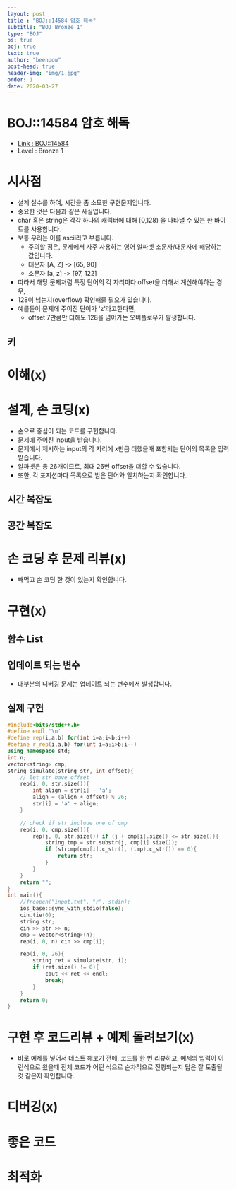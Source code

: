 ```yaml
---
layout: post
title : "BOJ::14584 암호 해독"
subtitle: "BOJ Bronze 1"
type: "BOJ"
ps: true
boj: true
text: true
author: "beenpow"
post-head: true
header-img: "img/1.jpg"
order: 1
date: 2020-03-27
---
```


# BOJ::14584 암호 해독
- [Link : BOJ::14584](https://www.acmicpc.net/problem/14584)
- Level : Bronze 1

# 시사점
- 설계 실수를 하여, 시간을 좀 소모한 구현문제입니다.
- 중요한 것은 다음과 같은 사실입니다.
- char 혹은 string은 각각 하나의 캐릭터에 대해 [0,128) 을 나타낼 수 있는 한 바이트를 사용합니다.
- 보통 우리는 이를 ascii라고 부릅니다.
  - 주의할 점은, 문제에서 자주 사용하는 영어 알파벳 소문자/대문자에 해당하는 값입니다.
  - 대문자 [A, Z] -> [65, 90]
  - 소문자 [a, z] -> [97, 122]
- 따라서 해당 문제처럼 특정 단어의 각 자리마다 offset을 더해서 계산해야하는 경우,
- 128이 넘는지(overflow) 확인해줄 필요가 있습니다.
- 예를들어 문제에 주어진 단어가 'z'라고한다면,
  - offset 7만큼만 더해도 128을 넘어가는 오버플로우가 발생합니다.

## 키

# 이해(x)

# 설계, 손 코딩(x)
- 손으로 중심이 되는 코드를 구현합니다.
- 문제에 주어진 input을 받습니다.
- 문제에서 제시하는 input의 각 자리에 x만큼 더했을때 포함되는 단어의 목록을 입력받습니다.
- 알파벳은 총 26개이므로, 최대 26번 offset을 더할 수 있습니다.
- 또한, 각 포지션마다 목록으로 받은 단어와 일치하는지 확인합니다.

## 시간 복잡도

## 공간 복잡도

# 손 코딩 후 문제 리뷰(x)
- 빼먹고 손 코딩 한 것이 있는지 확인합니다.

# 구현(x)

## 함수 List 

## 업데이트 되는 변수
- 대부분의 디버깅 문제는 업데이트 되는 변수에서 발생합니다.

## 실제 구현 

```cpp
#include<bits/stdc++.h>
#define endl '\n'
#define rep(i,a,b) for(int i=a;i<b;i++)
#define r_rep(i,a,b) for(int i=a;i>b;i--)
using namespace std;
int n;
vector<string> cmp;
string simulate(string str, int offset){
    // let str have offset
    rep(i, 0, str.size()){
        int align = str[i] - 'a';
        align = (align + offset) % 26;
        str[i] = 'a' + align;
    }

    // check if str include one of cmp
    rep(i, 0, cmp.size()){
        rep(j, 0, str.size()) if (j + cmp[i].size() <= str.size()){
            string tmp = str.substr(j, cmp[i].size());
            if (strcmp(cmp[i].c_str(), (tmp).c_str()) == 0){
                return str;
            }
        }
    }
    return "";
}
int main(){
    //freopen("input.txt", "r", stdin);
    ios_base::sync_with_stdio(false);
    cin.tie(0);
    string str;
    cin >> str >> n;
    cmp = vector<string>(n);
    rep(i, 0, n) cin >> cmp[i];

    rep(i, 0, 26){
        string ret = simulate(str, i);
        if (ret.size() != 0){
            cout << ret << endl;
            break;
        }
    }
    return 0;
}
```

# 구현 후 코드리뷰 + 예제 돌려보기(x)
- 바로 예제를 넣어서 테스트 해보기 전에, 코드를 한 번 리뷰하고, 예제의 입력이 이런식으로 왔을때
  전체 코드가 어떤 식으로 순차적으로 진행되는지 답은 잘 도출될 것 같은지 확인합니다.

# 디버깅(x)

# 좋은 코드

# 최적화
